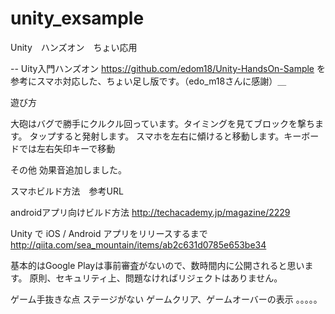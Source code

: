# unity_exsample
Unity　ハンズオン　ちょい応用

--
Uity入門ハンズオン
https://github.com/edom18/Unity-HandsOn-Sample
を参考にスマホ対応した、ちょい足し版です。（edo_m18さんに感謝）＿

遊び方

大砲はバグで勝手にクルクル回っています。タイミングを見てブロックを撃ちます。
タップすると発射します。
スマホを左右に傾けると移動します。キーボードでは左右矢印キーで移動


その他
効果音追加しました。






スマホビルド方法　参考URL

androidアプリ向けビルド方法
http://techacademy.jp/magazine/2229

Unity で iOS / Android アプリをリリースするまで
http://qiita.com/sea_mountain/items/ab2c631d0785e653be34

基本的はGoogle Playは事前審査がないので、数時間内に公開されると思います。
原則、セキュリティ上、問題なければリジェクトはありません。




ゲーム手抜きな点
ステージがない
ゲームクリア、ゲームオーバーの表示
。。。。。


